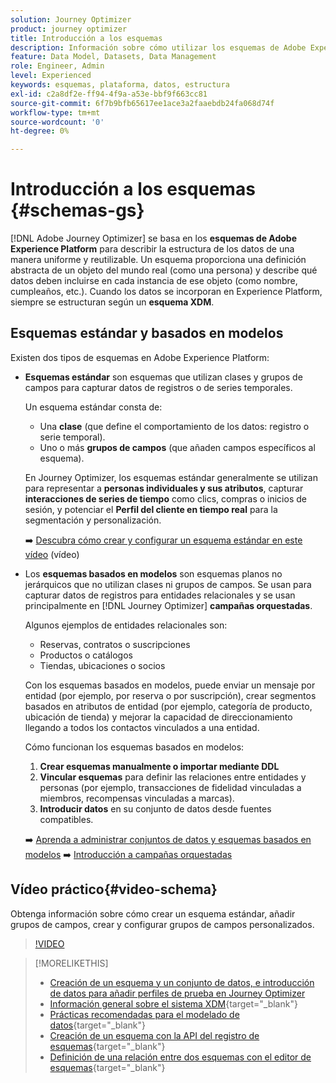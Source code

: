 ```yaml
---
solution: Journey Optimizer
product: journey optimizer
title: Introducción a los esquemas
description: Información sobre cómo utilizar los esquemas de Adobe Experience Platform en Adobe Journey Optimizer
feature: Data Model, Datasets, Data Management
role: Engineer, Admin
level: Experienced
keywords: esquemas, plataforma, datos, estructura
exl-id: c2a8df2e-ff94-4f9a-a53e-bbf9f663cc81
source-git-commit: 6f7b9bfb65617ee1ace3a2faaebdb24fa068d74f
workflow-type: tm+mt
source-wordcount: '0'
ht-degree: 0%

---
```


# Introducción a los esquemas {#schemas-gs}

[!DNL Adobe Journey Optimizer] se basa en los **esquemas de Adobe Experience Platform** para describir la estructura de los datos de una manera uniforme y reutilizable. Un esquema proporciona una definición abstracta de un objeto del mundo real (como una persona) y describe qué datos deben incluirse en cada instancia de ese objeto (como nombre, cumpleaños, etc.). Cuando los datos se incorporan en Experience Platform, siempre se estructuran según un **esquema XDM**.

## Esquemas estándar y basados en modelos

Existen dos tipos de esquemas en Adobe Experience Platform:

* **Esquemas estándar** son esquemas que utilizan clases y grupos de campos para capturar datos de registros o de series temporales.

  Un esquema estándar consta de:

   * Una **clase** (que define el comportamiento de los datos: registro o serie temporal).
   * Uno o más **grupos de campos** (que añaden campos específicos al esquema).

  En Journey Optimizer, los esquemas estándar generalmente se utilizan para representar a **personas individuales y sus atributos**, capturar **interacciones de series de tiempo** como clics, compras o inicios de sesión, y potenciar el **Perfil del cliente en tiempo real** para la segmentación y personalización.

  ➡️ [Descubra cómo crear y configurar un esquema estándar en este vídeo](#video-schema) (vídeo)

* Los **esquemas basados en modelos** son esquemas planos no jerárquicos que no utilizan clases ni grupos de campos. Se usan para capturar datos de registros para entidades relacionales y se usan principalmente en [!DNL Journey Optimizer] **campañas orquestadas**.

  Algunos ejemplos de entidades relacionales son:
   * Reservas, contratos o suscripciones
   * Productos o catálogos
   * Tiendas, ubicaciones o socios

  Con los esquemas basados en modelos, puede enviar un mensaje por entidad (por ejemplo, por reserva o por suscripción), crear segmentos basados en atributos de entidad (por ejemplo, categoría de producto, ubicación de tienda) y mejorar la capacidad de direccionamiento llegando a todos los contactos vinculados a una entidad.

  Cómo funcionan los esquemas basados en modelos:

   1. **Crear esquemas manualmente o importar mediante DDL**
   1. **Vincular esquemas** para definir las relaciones entre entidades y personas (por ejemplo, transacciones de fidelidad vinculadas a miembros, recompensas vinculadas a marcas).
   1. **Introducir datos** en su conjunto de datos desde fuentes compatibles.

  ➡️ [Aprenda a administrar conjuntos de datos y esquemas basados en modelos](../orchestrated/gs-schemas.md)
➡️ [Introducción a campañas orquestadas](../orchestrated/gs-schemas.md)

## Vídeo práctico{#video-schema}

Obtenga información sobre cómo crear un esquema estándar, añadir grupos de campos, crear y configurar grupos de campos personalizados.

>[!VIDEO](https://video.tv.adobe.com/v/3416869?captions=spa&quality=12)

>[!MORELIKETHIS]
>
>* [Creación de un esquema y un conjunto de datos, e introducción de datos para añadir perfiles de prueba en Journey Optimizer](../audience/creating-test-profiles.md)
>* [Información general sobre el sistema XDM](https://experienceleague.adobe.com/docs/experience-platform/xdm/home.html?lang=es){target="_blank"}
>* [Prácticas recomendadas para el modelado de datos](https://experienceleague.adobe.com/docs/experience-platform/xdm/schema/best-practices.html?lang=es){target="_blank"}
>* [Creación de un esquema con la API del registro de esquemas](https://experienceleague.adobe.com/docs/experience-platform/xdm/tutorials/create-schema-api.html?lang=es){target="_blank"}
>* [Definición de una relación entre dos esquemas con el editor de esquemas](https://experienceleague.adobe.com/docs/experience-platform/xdm/tutorials/relationship-ui.html?lang=es){target="_blank"}
